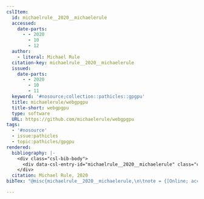 ```yaml
---
cslItem:
  id: michaelrule__2020__michaelerule
  accessed:
    date-parts:
      - - 2020
        - 10
        - 12
  author:
    - literal: Michael Rule
  citation-key: michaelrule__2020__michaelerule
  issued:
    date-parts:
      - - 2020
        - 10
        - 11
  keyword: '#nosource;collection::pathicles::gpgpu'
  title: michaelerule/webgpgpu
  title-short: webgpgpu
  type: software
  URL: https://github.com/michaelerule/webgpgpu
tags:
  - '#nosource'
  - issue:pathicles
  - topic:pathicles/gpgpu
rendered:
  bibliography: |-
    <div class="csl-bib-body">
      <div data-csl-entry-id="michaelrule__2020__michaelerule" class="csl-entry">Michael Rule 2020 <i>michaelerule/webgpgpu</i>. Available at: https://github.com/michaelerule/webgpgpu (Accessed: October 12, 2020).</div>
    </div>
  citation: Michael Rule, 2020
bibTex: "@misc{michaelrule__2020__michaelerule,\n\tnote = {[Online; accessed 2020-10-12]},\n\tauthor = {{Michael Rule}},\n\tyear = {2020},\n\tmonth = {oct 11},\n\ttitle = {michaelerule/webgpgpu},\n\thowpublished = {https://github.com/michaelerule/webgpgpu},\n}\n\n"

---
```

